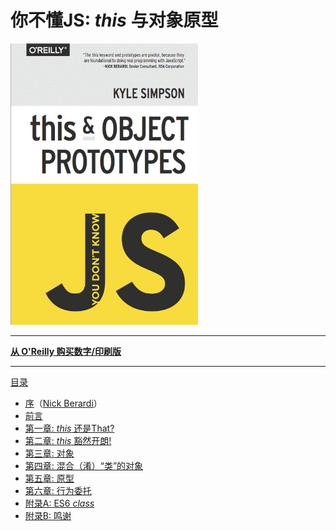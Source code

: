 # 你不懂JS: *this* 与对象原型

<img src="cover.jpg" width="300">

-----

**[从 O'Reilly 购买数字/印刷版](http://shop.oreilly.com/product/0636920033738.do)**

-----

[目录](toc.md)

* [序](foreword.md)（[Nick Berardi](https://github.com/nberardi)）
* [前言](../preface.md)
* [第一章: *this* 还是That?](ch1.md)
* [第二章: *this* 豁然开朗!](ch2.md)
* [第三章: 对象](ch3.md)
* [第四章: 混合（淆）“类”的对象](ch4.md)
* [第五章: 原型](ch5.md)
* [第六章: 行为委托](ch6.md)
* [附录A: ES6 *class*](apA.md)
* [附录B: 鸣谢](apB.md)
